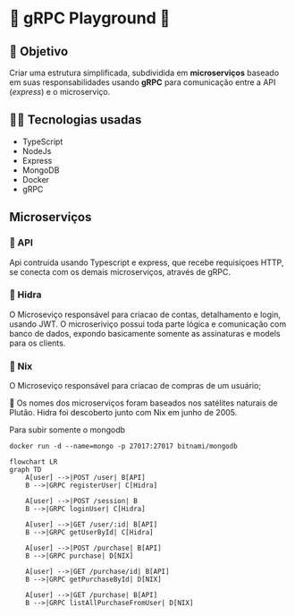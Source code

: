 # 🛝 gRPC Playground 🛝

## 🎯 Objetivo

Criar uma estrutura simplificada, subdividida em **microserviços** baseado em suas responsabilidades usando **gRPC** para comunicação entre a API (_express_) e o microserviço.

## 👨‍💻 Tecnologias usadas

- TypeScript
- NodeJs
- Express
- MongoDB
- Docker
- gRPC

## Microserviços

### 🐝 API

Api contruida usando Typescript e express, que recebe requisiçoes HTTP, se conecta com os demais microserviços, através de gRPC.

### 🐝 Hidra

O Microseviço responsável para criacao de contas, detalhamento e login, usando JWT. O microseriviço possui toda parte lógica e comunicação com banco de dados, expondo basicamente somente as assinaturas e models para os clients.

### 🐝 Nix

O Microseviço responsável para criacao de compras de um usuário;

🔎 Os nomes dos microserviços foram baseados nos satélites naturais de Plutão. Hidra foi descoberto junto com Nix em junho de 2005.

Para subir somente o mongodb

```shell
docker run -d --name=mongo -p 27017:27017 bitnami/mongodb
```

```mermaid
flowchart LR
graph TD
    A[user] -->|POST /user| B[API]
    B -->|GRPC registerUser| C[Hidra]

    A[user] -->|POST /session| B
    B -->|GRPC loginUser| C[Hidra]

    A[user] -->|GET /user/:id| B[API]
    B -->|GRPC getUserById| C[Hidra]

    A[user] -->|POST /purchase| B[API]
    B -->|GRPC purchase| D[NIX]

    A[user] -->|GET /purchase/id| B[API]
    B -->|GRPC getPurchaseById| D[NIX]

    A[user] -->|GET /purchase| B[API]
    B -->|GRPC listAllPurchaseFromUser| D[NIX]
```
